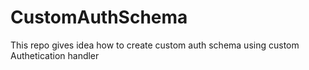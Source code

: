 # CustomAuthSchema

This repo gives idea how to create custom auth schema using custom Authetication handler
